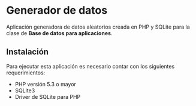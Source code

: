 # Generador de datos

Aplicación generadora de datos aleatorios creada en PHP y SQLite para la clase de **Base de datos para aplicaciones**.

## Instalación

Para ejecutar esta aplicación es necesario contar con los siguientes requerimientos:

* PHP versión 5.3 o mayor
* SQLite3
* Driver de SQLite para PHP